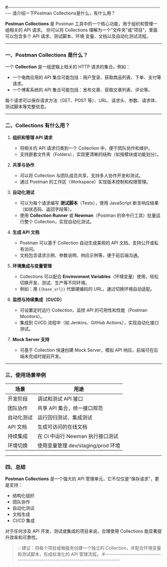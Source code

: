 #-------------------------------------------------------------------------------
请介绍一下Postman Collections是什么，有什么用？

**Postman Collections** 是 Postman 工具中的一个核心功能，用于组织和管理一组相关的 API 请求。
你可以将 Collections 理解为一个“文件夹”或“项目”，里面可以包含多个 API 请求、测试脚本、环境
变量、文档以及自动化测试流程。

---

### 一、Postman Collections 是什么？

一个 **Collection** 是一组逻辑上相关的 HTTP 请求的集合。例如：

- 一个电商应用的 API 集合可能包括：用户登录、获取商品列表、下单、支付等请求。
- 一个博客系统的 API 集合可能包括：发布文章、获取文章列表、评论等。

每个请求可以保存请求方法（GET、POST 等）、URL、请求头、参数、请求体、测试脚本等完整信息。

---

### 二、Collections 有什么用？

1. **组织和管理 API 请求**
   - 将相关的 API 请求归类到一个 Collection 中，便于团队协作和维护。
   - 支持嵌套文件夹（Folders），实现更清晰的结构（如按模块或功能划分）。

2. **共享与协作**
   - 可以将 Collection 与团队成员共享，支持多人协作开发和测试。
   - 通过 Postman 的工作区（Workspace）实现版本控制和权限管理。

3. **自动化测试**
   - 可以为每个请求编写 **测试脚本**（Tests），使用 JavaScript 断言响应结果（如状态码、返回字段等）。
   - 使用 **Collection Runner** 或 **Newman**（Postman 的命令行工具）批量运行整个 Collection，实现自动化测试。

4. **生成 API 文档**
   - Postman 可以基于 Collection 自动生成美观的 API 文档，支持公开或私有访问。
   - 文档包含请求示例、参数说明、响应示例等，便于前后端沟通。

5. **环境集成与变量管理**
   - Collections 可以配合 **Environment Variables**（环境变量）使用，轻松切换开发、测试、生产等不同环境。
   - 例如：用 `{{base_url}}` 代替硬编码的 URL，通过切换环境自动适配。

6. **监控与持续集成（CI/CD）**
   - 可设置定时运行 Collection，监控 API 的可用性和性能（Postman Monitors）。
   - 集成到 CI/CD 流程中（如 Jenkins、GitHub Actions），实现自动化接口测试。

7. **Mock Server 支持**
   - 可基于 Collection 快速创建 Mock Server，模拟 API 响应，前端可在后端未完成时提前开发。

---

### 三、使用场景举例

| 场景 | 用途 |
|------|------|
| 开发阶段 | 调试和测试 API 接口 |
| 团队协作 | 共享 API 集合，统一接口规范 |
| 自动化测试 | 运行回归测试、集成测试 |
| API 文档 | 生成可访问的在线文档 |
| 持续集成 | 在 CI 中运行 Newman 执行接口测试 |
| 环境切换 | 使用变量管理 dev/staging/prod 环境 |

---

### 四、总结

**Postman Collections** 是一个强大的 API 管理单元，它不仅仅是“保存请求”，更是支持：

- 结构化组织
- 团队协作
- 自动化测试
- 文档生成
- CI/CD 集成

对于任何涉及 API 开发、测试或集成的项目来说，合理使用 Collections 能显著提升效率和可靠性。

> 💡 建议：将每个项目或微服务创建一个独立的 Collection，并配合环境变量和测试脚本，形成标准化的 API 管理流程。
#-------------------------------------------------------------------------------

